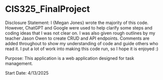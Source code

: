 # CIS325_FinalProject

Disclosure Statement: I {Megan Jones} wrote the majority of this code. However, ChatGPT and Google were used to help clarify some steps and coding ideas that I was not clear on. 
I was also given rough outlines by my teacher Jason Owen to create CRUD and API endpoints. Comments are added throughout to show my understanding of code and guide others who 
read it. I put a lot of work into making this code run, so I hope it is enjoyed :)

Purpose: This application is a web application designed for task management. 

Start Date: 4/13/2025
